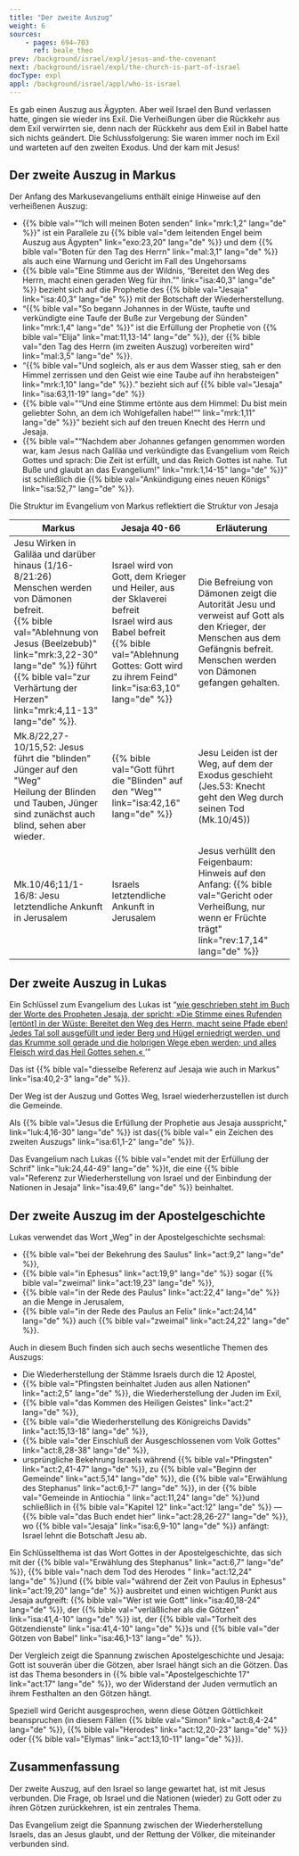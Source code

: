 ```yaml
---
title: "Der zweite Auszug"
weight: 6
sources:
    - pages: 694–703
      ref: beale_theo
prev: /background/israel/expl/jesus-and-the-covenant
next: /background/israel/expl/the-church-is-part-of-israel
docType: expl
appl: /background/israel/appl/who-is-israel
---
```


Es gab einen Auszug aus Ägypten. Aber weil Israel den Bund verlassen hatte, gingen sie wieder ins Exil. Die Verheißungen über die Rückkehr aus dem Exil verwirrten sie, denn nach der Rückkehr aus dem Exil in Babel hatte sich nichts geändert. Die Schlussfolgerung: Sie waren immer noch im Exil und warteten auf den zweiten Exodus. Und der kam mit Jesus!

## Der zweite Auszug in Markus

<a name="f526"></a>
Der Anfang des Markusevangeliums enthält einige Hinweise auf den verheißenen Auszug:

- {{% bible val="“Ich will meinen Boten senden" link="mrk:1,2" lang="de" %}}” ist ein Parallele zu {{% bible val="dem leitenden Engel beim Auszug aus Ägypten" link="exo:23,20" lang="de" %}} und dem {{% bible val="Boten für den Tag des Herrn" link="mal:3,1" lang="de" %}} als auch eine Warnung und Gericht im Fall des Ungehorsams
- {{% bible val="Eine Stimme aus der Wildnis, “Bereitet den Weg des Herrn, macht einen geraden Weg für ihn.”" link="isa:40,3" lang="de" %}} bezieht sich auf die Prophetie des {{% bible val="Jesaja" link="isa:40,3" lang="de" %}} mit der Botschaft der Wiederherstellung.
- “{{% bible val="So begann Johannes in der Wüste, taufte und verkündigte eine Taufe der Buße zur Vergebung der Sünden" link="mrk:1,4" lang="de" %}}” ist die Erfüllung der Prophetie von {{% bible val="Elija" link="mat:11,13-14" lang="de" %}}, der {{% bible val="den Tag des Herrn (im zweiten Auszug) vorbereiten wird" link="mal:3,5" lang="de" %}}.
- “{{% bible val="Und sogleich, als er aus dem Wasser stieg, sah er den Himmel zerrissen und den Geist wie eine Taube auf ihn herabsteigen" link="mrk:1,10" lang="de" %}}.” bezieht sich auf {{% bible val="Jesaja" link="isa:63,11-19" lang="de" %}}
- {{% bible val="“Und eine Stimme ertönte aus dem Himmel: Du bist mein geliebter Sohn, an dem ich Wohlgefallen habe!”" link="mrk:1,11" lang="de" %}}” bezieht sich auf den treuen Knecht des Herrn und Jesaja.
- {{% bible val="“Nachdem aber Johannes gefangen genommen worden war, kam Jesus nach Galiläa und verkündigte das Evangelium vom Reich Gottes und sprach: Die Zeit ist erfüllt, und das Reich Gottes ist nahe. Tut Buße und glaubt an das Evangelium!" link="mrk:1,14-15" lang="de" %}}” ist schließlich die {{% bible val="Ankündigung eines neuen Königs" link="isa:52,7" lang="de" %}}.

<p>Die Struktur im Evangelium von Markus reflektiert die Struktur von Jesaja</p>

| Markus | Jesaja 40-66 | Erläuterung |
|--------|--------------|-------------|
| Jesu Wirken in Galiläa und darüber hinaus (1/16-8/21:26) </br> Menschen werden von Dämonen befreit. </br> {{% bible val="Ablehnung von Jesus (Beelzebub)" link="mrk:3,22-30" lang="de" %}} führt {{% bible val="zur Verhärtung der Herzen" link="mrk:4,11-13" lang="de" %}}. | Israel wird von Gott, dem Krieger und Heiler, aus der Sklaverei befreit</br> Israel wird aus Babel befreit</br> {{% bible val="Ablehnung Gottes: Gott wird zu ihrem Feind" link="isa:63,10" lang="de" %}} | Die Befreiung von Dämonen zeigt die Autorität Jesu und verweist auf Gott als den Krieger, der Menschen aus dem Gefängnis befreit.</br> Menschen werden von Dämonen gefangen gehalten. |
| Mk.8/22,27-10/15,52: Jesus führt die "blinden" Jünger auf den "Weg" </br> Heilung der Blinden und Tauben, Jünger sind zunächst auch blind, sehen aber wieder. | {{% bible val="Gott führt die \"Blinden\" auf den \"Weg\"" link="isa:42,16" lang="de" %}} | Jesu Leiden ist der Weg, auf dem der Exodus geschieht (Jes.53: Knecht geht den Weg durch seinen Tod (Mk.10/45)) |
| Mk.10/46;11/1-16/8: Jesu letztendliche Ankunft in Jerusalem | Israels letztendliche Ankunft in Jerusalem | Jesus verhüllt den Feigenbaum: Hinweis auf den Anfang: {{% bible val="Gericht oder Verheißung, nur wenn er Früchte trägt" link="rev:17,14" lang="de" %}} |

## Der zweite Auszug in Lukas

<a name="f2e1"></a>
Ein Schlüssel zum Evangelium des Lukas ist “[wie geschrieben steht im Buch der Worte des Propheten Jesaja, der spricht: »Die Stimme eines Rufenden [ertönt] in der Wüste: Bereitet den Weg des Herrn, macht seine Pfade eben! Jedes Tal soll ausgefüllt und jeder Berg und Hügel erniedrigt werden, und das Krumme soll gerade und die holprigen Wege eben werden; und alles Fleisch wird das Heil Gottes sehen.« ](https://www.bibleserver.com/SLT/Lukas3%2C4-6)’”

Das ist {{% bible val="diesselbe Referenz auf Jesaja wie auch in Markus" link="isa:40,2-3" lang="de" %}}.

Der Weg ist der Auszug und Gottes Weg, Israel wiederherzustellen ist durch die Gemeinde.

Als {{% bible val="Jesus die Erfüllung der Prophetie aus Jesaja ausspricht," link="luk:4,16-30" lang="de" %}} ist das{{% bible val=" ein Zeichen des zweiten Auszugs" link="isa:61,1-2" lang="de" %}}.

Das Evangelium nach Lukas {{% bible val="endet mit der Erfüllung der Schrif" link="luk:24,44-49" lang="de" %}}t, die eine {{% bible val="Referenz zur Wiederherstellung von Israel und der Einbindung der Nationen in Jesaja" link="isa:49,6" lang="de" %}} beinhaltet.

## Der zweite Auszug im der Apostelgeschichte

<a name="b683"></a>
Lukas verwendet das Wort „Weg” in der Apostelgeschichte sechsmal:

- {{% bible val="bei der Bekehrung des Saulus" link="act:9,2" lang="de" %}},
- {{% bible val="in Ephesus" link="act:19,9" lang="de" %}} sogar {{% bible val="zweimal" link="act:19,23" lang="de" %}},
- {{% bible val="in der Rede des Paulus" link="act:22,4" lang="de" %}} an die Menge in Jerusalem,
- {{% bible val="in der Rede des Paulus an Felix" link="act:24,14" lang="de" %}} auch {{% bible val="zweimal" link="act:24,22" lang="de" %}}.

Auch in diesem Buch finden sich auch sechs wesentliche Themen des Auszugs:

- Die Wiederherstellung der Stämme Israels durch die 12 Apostel,
- {{% bible val="Pfingsten beinhaltet Juden aus allen Nationen" link="act:2,5" lang="de" %}}, die Wiederherstellung der Juden im Exil,
- {{% bible val="das Kommen des Heiligen Geistes" link="act:2" lang="de" %}},
- {{% bible val="die Wiederherstellung des Königreichs Davids" link="act:15,13-18" lang="de" %}},
- {{% bible val="der Einschluß der Ausgeschlossenen vom Volk Gottes" link="act:8,28-38" lang="de" %}},
- ursprüngliche Bekehrung Israels während {{% bible val="Pfingsten" link="act:2,41-47" lang="de" %}}, zu {{% bible val="Beginn der Gemeinde" link="act:5,14" lang="de" %}}, die {{% bible val="Erwählung des Stephanus" link="act:6,1-7" lang="de" %}}, in der {{% bible val="Gemeinde in Antiochia " link="act:11,24" lang="de" %}}und schließlich in {{% bible val="Kapitel 12" link="act:12" lang="de" %}} — {{% bible val="das Buch endet hier" link="act:28,26-27" lang="de" %}}, wo {{% bible val="Jesaja" link="isa:6,9-10" lang="de" %}} anfängt: Israel lehnt die Botschaft Jesu ab.

Ein Schlüsselthema ist das Wort Gottes in der Apostelgeschichte, das sich mit der {{% bible val="Erwählung des Stephanus" link="act:6,7" lang="de" %}}, {{% bible val="nach dem Tod des Herodes " link="act:12,24" lang="de" %}}und {{% bible val="während der Zeit von Paulus in Ephesus" link="act:19,20" lang="de" %}} ausbreitet und einen wichtigen Punkt aus Jesaja aufgreift: {{% bible val="Wer ist wie Gott" link="isa:40,18-24" lang="de" %}}, der {{% bible val="verläßlicher als die Götzen" link="isa:41,4-10" lang="de" %}} ist, der {{% bible val="Torheit des Götzendienste" link="isa:41,4-10" lang="de" %}}s und {{% bible val="der Götzen von Babel" link="isa:46,1-13" lang="de" %}}.

Der Vergleich zeigt die Spannung zwischen Apostelgeschichte und Jesaja: Gott ist souverän über die Götzen, aber Israel hängt sich an die Götzen. Das ist das Thema besonders in {{% bible val="Apostelgeschichte 17" link="act:17" lang="de" %}}, wo der Widerstand der Juden vermutlich an ihrem Festhalten an den Götzen hängt.

Speziell wird Gericht ausgesprochen, wenn diese Götzen Göttlichkeit beanspruchen (in diesem Fällen {{% bible val="Simon" link="act:8,4-24" lang="de" %}}, {{% bible val="Herodes" link="act:12,20-23" lang="de" %}} oder {{% bible val="Elymas" link="act:13,10-11" lang="de" %}}).

## Zusammenfassung

<a name="135c"></a>
Der zweite Auszug, auf den Israel so lange gewartet hat, ist mit Jesus verbunden. Die Frage, ob Israel und die Nationen (wieder) zu Gott oder zu ihren Götzen zurückkehren, ist ein zentrales Thema.

Das Evangelium zeigt die Spannung zwischen der Wiederherstellung Israels, das an Jesus glaubt, und der Rettung der Völker, die miteinander verbunden sind.
